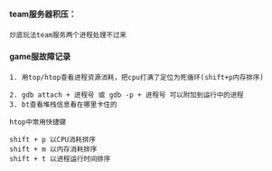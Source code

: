 #### team服务器积压：

~~~
炒底玩法team服务两个进程处理不过来
~~~

#### game服故障记录

~~~
1. 用top/htop查看进程资源消耗，把cpu打满了定位为死循环(shift+p内存排序)

2. gdb attach + 进程号 或 gdb -p + 进程号 可以附加到运行中的进程
3. bt查看堆栈信息看在哪里卡住的

htop中常用快捷键

shift + p 以CPU消耗排序
shift + m 以内存消耗排序
shift + t 以进程运行时间排序
~~~

